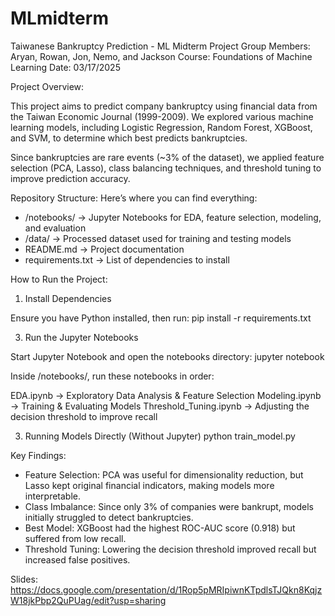 # MLmidterm

Taiwanese Bankruptcy Prediction - ML Midterm Project
Group Members: Aryan, Rowan, Jon, Nemo, and Jackson
Course: Foundations of Machine Learning
Date: 03/17/2025

Project Overview:

This project aims to predict company bankruptcy using financial data from the Taiwan Economic Journal (1999-2009). We explored various machine learning models, including Logistic Regression, Random Forest, XGBoost, and SVM, to determine which best predicts bankruptcies.

Since bankruptcies are rare events (~3% of the dataset), we applied feature selection (PCA, Lasso), class balancing techniques, and threshold tuning to improve prediction accuracy.

Repository Structure:
Here’s where you can find everything:
- /notebooks/ → Jupyter Notebooks for EDA, feature selection, modeling, and evaluation
- /data/ → Processed dataset used for training and testing models
- README.md → Project documentation
- requirements.txt → List of dependencies to install

How to Run the Project:

1. Install Dependencies
   
Ensure you have Python installed, then run:
pip install -r requirements.txt

3. Run the Jupyter Notebooks
   
Start Jupyter Notebook and open the notebooks directory:
jupyter notebook

Inside /notebooks/, run these notebooks in order:

EDA.ipynb → Exploratory Data Analysis & Feature Selection
Modeling.ipynb → Training & Evaluating Models
Threshold_Tuning.ipynb → Adjusting the decision threshold to improve recall

3. Running Models Directly (Without Jupyter)
python train_model.py


Key Findings:

- Feature Selection: PCA was useful for dimensionality reduction, but Lasso kept original financial indicators, making models more interpretable.
- Class Imbalance: Since only 3% of companies were bankrupt, models initially struggled to detect bankruptcies.
- Best Model: XGBoost had the highest ROC-AUC score (0.918) but suffered from low recall.
- Threshold Tuning: Lowering the decision threshold improved recall but increased false positives.


Slides: https://docs.google.com/presentation/d/1Rop5pMRIpiwnKTpdlsTJQkn8KqjzW18jkPbp2QuPUag/edit?usp=sharing



